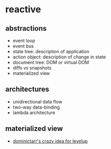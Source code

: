 # reactive

## abstractions

- event loop
- event bus
- state tree: description of application
- action object: description of change in state
- document tree: DOM or virtual DOM
- diffs vs snapshots
- materialized view

## architectures

- unidirectional data flow
- two-way data-binding
- lambda architecture

## materialized view

- [dominictarr's crazy idea for levelup](https://github.com/Level/levelup/issues/283)

